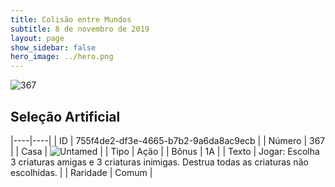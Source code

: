 ```yaml
---
title: Colisão entre Mundos
subtitle: 8 de novembro de 2019
layout: page
show_sidebar: false
hero_image: ../hero.png
---
```


![367](https://cdn.keyforgegame.com/media/card_front/pt/452_367_7X46VHWG4464_pt.png)

## Seleção Artificial

|----|----|
| ID | 755f4de2-df3e-4665-b7b2-9a6da8ac9ecb |
| Número | 367 |
| Casa | ![Untamed](https://archonarcana.com/images/thumb/b/bd/Untamed.png/22px-Untamed.png "Indomados") |
| Tipo | Ação |
| Bônus | 1A |
| Texto | Jogar: Escolha 3 criaturas amigas e  3 criaturas inimigas. Destrua todas  as criaturas não escolhidas. |
| Raridade | Comum |
